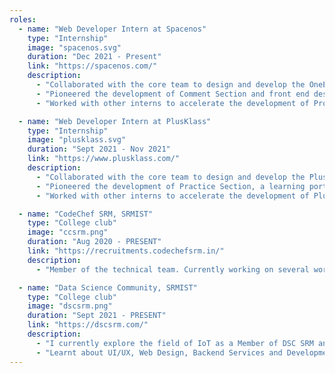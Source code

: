 ```yaml
---
roles:
  - name: "Web Developer Intern at Spacenos"
    type: "Internship"
    image: "spacenos.svg"
    duration: "Dec 2021 - Present"
    link: "https://spacenos.com/"
    description:
      - "Collaborated with the core team to design and develop the OneEd Portal, the customer side website."
      - "Pioneered the development of Comment Section and front end designs."
      - "Worked with other interns to accelerate the development of Project OutRemote, Placement portal for students, colleges and industry, where experts can adopt students in college for advisory."

  - name: "Web Developer Intern at PlusKlass"
    type: "Internship"
    image: "plusklass.svg"
    duration: "Sept 2021 - Nov 2021"
    link: "https://www.plusklass.com/"
    description:
      - "Collaborated with the core team to design and develop the PlusKlass Portal, the customer side app."
      - "Pioneered the development of Practice Section, a learning portal for customers."
      - "Worked with other interns to accelerate the development of PlusKlass Admin Portal, a management tool for teachers."

  - name: "CodeChef SRM, SRMIST"
    type: "College club"
    image: "ccsrm.png"
    duration: "Aug 2020 - PRESENT"
    link: "https://recruitments.codechefsrm.in/"
    description:
      - "Member of the technical team. Currently working on several workshops and organising contests in collaboration of other team members."

  - name: "Data Science Community, SRMIST"
    type: "College club"
    image: "dscsrm.png"
    duration: "Sept 2021 - PRESENT"
    link: "https://dscsrm.com/"
    description:
      - "I currently explore the field of IoT as a Member of DSC SRM and mentor associates with Data Science and Webdev."
      - "Learnt about UI/UX, Web Design, Backend Services and Development."
---
```

